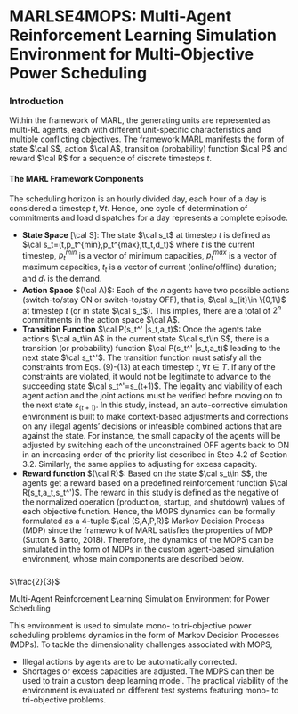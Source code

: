 # MARLSE4MOPS: Multi-Agent Reinforcement Learning Simulation Environment for Multi-Objective Power Scheduling

### Introduction
Within the framework of MARL, the generating units are represented as multi-RL agents, each with different unit-specific characteristics and multiple conflicting objectives. The framework MARL manifests the form of state $\cal S$, action  $\cal A$, transition (probability) function  $\cal P$ and reward  $\cal R$ for a sequence of discrete timesteps $t$. 
#### The MARL Framework Components
The scheduling horizon is an hourly divided day, each hour of a day is considered a timestep $t,\forall t$.  Hence, one cycle of determination of commitments and load dispatches for a day represents a complete episode.
- **State Space** \[\cal S\]: The state $\cal s_t$ at timestep $t$ is defined as $\cal s_t=(t,p_t^{min},p_t^{max},tt_t,d_t)$ where $t$ is the current timestep, $p_t^{min}$ is a vector of minimum capacities, $p_t^{max}$ is a vector of maximum capacities, $t_t$ is a vector of current (online/offline) duration; and $d_t$ is the demand.
- **Action Space** $(\cal A)$: Each of the $n$ agents have two possible actions (switch-to/stay ON or switch-to/stay OFF), that is, $\cal a_{it}\in \{0,1\}$ at timestep $t$ (or in state $\cal s_t$). This implies, there are a total of $2^n$ commitments in the action space $\cal A$.
- **Transition Function** $\cal P(s_t^' |s_t,a_t)$: Once the agents take actions $\cal a_t\in A$ in the current state $\cal s_t\in S$, there is a transition (or probability) function $\cal P(s_t^' |s_t,a_t)$ leading to the next state $\cal s_t^'$. The transition function must satisfy all the constraints from Eqs. (9)-(13) at each timestep $t,\forall t \in T$. If any of the constraints are violated, it would not be legitimate to advance to the succeeding state $\cal s_t^'=s_(t+1)$. The legality and viability of each agent action and the joint actions must be verified before moving on to the next state $s_(t+1)$. In this study, instead, an auto-corrective simulation environment is built to make context-based adjustments and corrections on any illegal agents’ decisions or infeasible combined actions that are against the state. For instance, the small capacity of the agents will be adjusted by switching each of the unconstrained OFF agents back to ON in an increasing order of the priority list described in Step 4.2 of Section 3.2. Similarly, the same applies to adjusting for excess capacity.
- **Reward function** $(\cal R)$: Based on the state $\cal s_t\in S$, the agents get a reward based on a predefined reinforcement function  $\cal R(s_t,a_t,s_t^')$. The reward in this study is defined as the negative of the normalized operation (production, startup, and shutdown) values of each objective function. 
	Hence, the MOPS dynamics can be formally formulated as a 4-tuple $\cal (S,A,P,R)$ Markov Decision Process (MDP) since the framework of MARL satisfies the properties of MDP (Sutton & Barto, 2018). Therefore, the dynamics of the MOPS can be simulated in the form of MDPs in the custom agent-based simulation environment, whose main components are described below.
#####



 

$\frac{2}{3}$

Multi-Agent Reinforcement Learning Simulation Environment for Power Scheduling

This environment is used to simulate mono- to tri-objective power scheduling problems dynamics in the form of Markov Decision Processes (MDPs).
To tackle the dimensionality challenges associated with MOPS, 
- Illegal actions by agents are to be automatically corrected.
- Shortages or excess capacities are adjusted.
The MDPS can then be used to train a custom deep learning model.
The practical viability of the environment is evaluated on different test systems featuring mono- to tri-objective problems.
